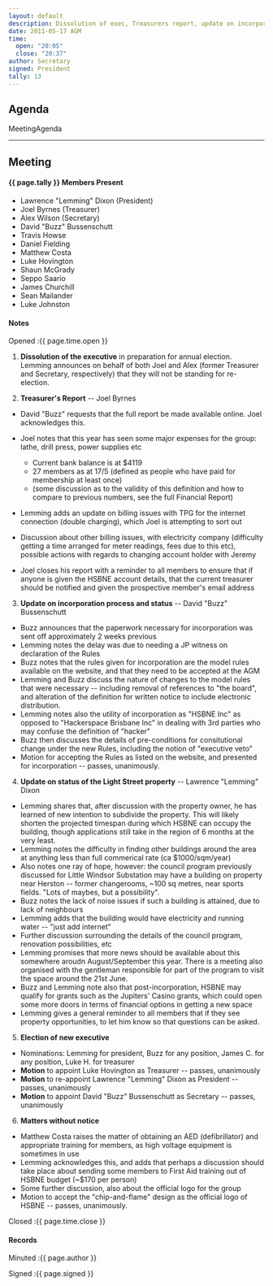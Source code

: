 ```yaml
---
layout: default
description: Dissolution of exec, Treasurers report, update on incorporation, update on light st property, election of new exec, logo accepted
date: 2011-05-17 AGM
time:
  open: "20:05"
  close: "20:37"
author: Secretary
signed: President
tally: 13
---
```


## Agenda

MeetingAgenda

---

## Meeting

#### {{ page.tally }} Members Present

* Lawrence "Lemming" Dixon (President)
* Joel Byrnes (Treasurer)
* Alex Wilson (Secretary)
* David "Buzz" Bussenschutt
* Travis Howse
* Daniel Fielding
* Matthew Costa
* Luke Hovington
* Shaun McGrady
* Seppo Saario
* James Churchill
* Sean Mailander
* Luke Johnston

#### Notes

Opened
:{{ page.time.open }}

1. **Dissolution of the executive** in preparation for annual election. Lemming announces on behalf of both Joel and Alex (former Treasurer and Secretary, respectively) that they will not be standing for re-election.

2. **Treasurer's Report** -- Joel Byrnes

* David "Buzz" requests that the full report be made available online. Joel acknowledges this.
* Joel notes that this year has seen some major expenses for the group: lathe, drill press, power supplies etc

  * Current bank balance is at $4119
  * 27 members as at 17/5 (defined as people who have paid for membership at least once)
  * (some discussion as to the validity of this definition and how to compare to previous numbers, see the full Financial Report)

* Lemming adds an update on billing issues with TPG for the internet connection (double charging), which Joel is attempting to sort out
* Discussion about other billing issues, with electricity company (difficulty getting a time arranged for meter readings, fees due to this etc), possible actions with regards to changing account holder with Jeremy
* Joel closes his report with a reminder to all members to ensure that if anyone is given the HSBNE account details, that the current treasurer should be notified and given the prospective member's email address

3. **Update on incorporation process and status** -- David "Buzz" Bussenschutt

* Buzz announces that the paperwork necessary for incorporation was sent off approximately 2 weeks previous
* Lemming notes the delay was due to needing a JP witness on declaration of the Rules
* Buzz notes that the rules given for incorporation are the model rules available on the website, and that they need to be accepted at the AGM
* Lemming and Buzz discuss the nature of changes to the model rules that were necessary -- including removal of references to "the board", and alteration of the definition for written notice to include electronic distribution.
* Lemming notes also the utility of incorporation as "HSBNE Inc" as opposed to "Hackerspace Brisbane Inc" in dealing with 3rd parties who may confuse the definition of "hacker"
* Buzz then discusses the details of pre-conditions for consitutional change under the new Rules, including the notion of "executive veto"
* Motion for accepting the Rules as listed on the website, and presented for incorporation -- passes, unanimously.

4. **Update on status of the Light Street property** -- Lawrence "Lemming" Dixon

* Lemming shares that, after discussion with the property owner, he has learned of new intention to subdivide the property. This will likely shorten the projected timespan during which HSBNE can occupy the building, though applications still take in the region of 6 months at the very least.
* Lemming notes the difficulty in finding other buildings around the area at anything less than full commerical rate (ca $1000/sqm/year)
* Also notes one ray of hope, however: the council program previously discussed for Little Windsor Substation may have a building on property near Herston -- former changerooms, ~100 sq metres, near sports fields. "Lots of maybes, but a possibility".
* Buzz notes the lack of noise issues if such a building is attained, due to lack of neighbours
* Lemming adds that the building would have electricity and running water -- "just add internet"
* Further discussion surrounding the details of the council program, renovation possibilities, etc
* Lemming promises that more news should be available about this somewhere aroudn August/September this year. There is a meeting also organised with the gentleman responsible for part of the program to visit the space around the 21st June.
* Buzz and Lemming note also that post-incorporation, HSBNE may qualify for grants such as the Jupiters' Casino grants, which could open some more doors in terms of financial options in getting a new space
* Lemming gives a general reminder to all members that if they see property opportunities, to let him know so that questions can be asked.

5. **Election of new executive**
* Nominations: Lemming for president, Buzz for any position, James C. for any position, Luke H. for treasurer
* **Motion** to appoint Luke Hovington as Treasurer -- passes, unanimously
* **Motion** to re-appoint Lawrence "Lemming" Dixon as President -- passes, unanimously
* **Motion** to appoint David "Buzz" Bussenschutt as Secretary -- passes, unanimously

6. **Matters without notice**

* Matthew Costa raises the matter of obtaining an AED (defibrillator) and appropriate training for members, as high voltage equipment is sometimes in use
* Lemming acknowledges this, and adds that perhaps a discussion should take place about sending some members to First Aid training out of HSBNE budget (~$170 per person)
* Some further discussion, also about the official logo for the group
* Motion to accept the "chip-and-flame" design as the official logo of HSBNE -- passes, unanimously.

Closed
:{{ page.time.close }}

#### Records

Minuted
:{{ page.author }}

Signed
:{{ page.signed }}
